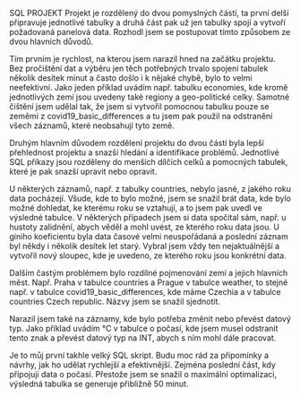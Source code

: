 SQL PROJEKT
Projekt je rozdělený do dvou pomyslných částí, ta první delší připravuje jednotlivé tabulky a druhá část pak už jen tabulky spojí a vytvoří požadovaná panelová data. Rozhodl jsem se postupovat tímto způsobem ze dvou hlavních důvodů. 

Tím prvním je rychlost, na kterou jsem narazil hned na začátku projektu. Bez pročištění dat a výběru jen těch potřebných trvalo spojení tabulek několik desítek minut a často došlo i k nějaké chybě, bylo to velmi neefektivní. Jako jeden příklad uvádím např. tabulku economies, kde kromě jednotlivých zemí jsou uvedeny také regiony a geo-politické celky. Samotné čištění jsem udělal tak, že jsem si vytvořil pomocnou tabulku pouze se zeměmi z covid19_basic_differences a tu jsem pak použil na odstranění všech záznamů, které neobsahují tyto země.

Druhým hlavním důvodem rozdělení projektu do dvou částí byla lepší přehlednost projektu a snazší hledání a identifikace problémů. Jednotlivé SQL příkazy jsou rozděleny do menších dílčích celků a pomocných tabulek, které je pak snazší upravit nebo opravit.

U některých záznamů, např. z tabulky countries, nebylo jasné, z jakého roku data pocházejí. Všude, kde to bylo možné, jsem se snažil brát data, kde bylo možné dohledat, ke kterému roku se vztahují, a to jsem pak uvedl ve výsledné tabulce. V některých případech jsem si data spočítal sám, např. u hustoty zalidnění, abych věděl a mohl uvést, ze kterého roku data jsou. U giniho koeficientu byla data časové velmi neuspořádaná a poslední záznam byl někdy i několik desítek let starý. Vybral jsem vždy ten nejaktuálnější a vytvořil nový sloupec, kde je uvedeno, ze kterého roku jsou konkrétní data. 

Dalším častým problémem bylo rozdílné pojmenování zemí a jejich hlavních měst. Např. Praha v tabulce countries a Prague v tabulce weather, to stejné např. v tabulce covid19_basic_differences, kde máme Czechia a v tabulce countries Czech republic. Názvy jsem se snažil sjednotit.

Narazil jsem také na záznamy, kde bylo potřeba změnit nebo převést datový typ. Jako příklad uvádím °C v tabulce o počasí, kde jsem musel odstranit tento znak a převést datový typ na INT, abych s ním mohl dále pracovat. 

Je to můj první takhle velký SQL skript. Budu moc rád za připomínky a návrhy, jak ho udělat rychlejší a efektivnější. Zejména poslední část, kdy připojuji data o počasí. Přestože jsem se snažil o maximální optimalizaci, výsledná tabulka se generuje přibližně 50 minut.
